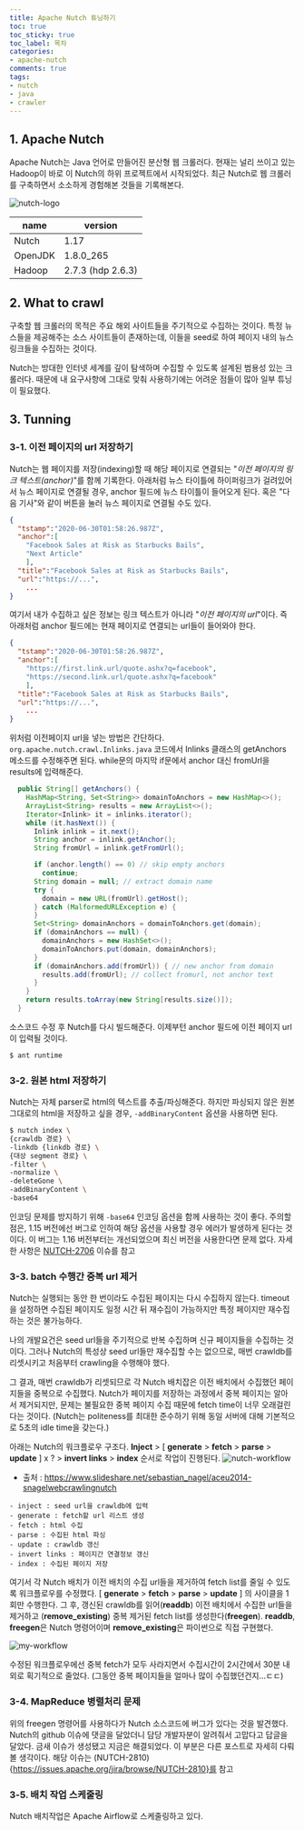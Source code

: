 ```yaml
---
title: Apache Nutch 튜닝하기
toc: true
toc_sticky: true
toc_label: 목차
categories:
- apache-nutch
comments: true
tags:
- nutch
- java
- crawler
---
```


## 1. Apache Nutch
Apache Nutch는 Java 언어로 만들어진 분산형 웹 크롤러다.
현재는 널리 쓰이고 있는 Hadoop이 바로 이 Nutch의 하위 프로젝트에서 시작되었다.
최근 Nutch로 웹 크롤러를 구축하면서 소소하게 경험해본 것들을 기록해본다.

![nutch-logo](https://raw.githubusercontent.com/dhkdn9192/dhkdn9192.github.io/master/assets/images/posts/2020/09/14/2020-09-14-nutch-logo.png)

| name |  version |
| -------- | -------- |
| Nutch     | 1.17 |
| OpenJDK | 1.8.0_265 |
| Hadoop | 2.7.3 (hdp 2.6.3) |


## 2. What to crawl
구축할 웹 크롤러의 목적은 주요 해외 사이트들을 주기적으로 수집하는 것이다.
특정 뉴스들을 제공해주는 소스 사이트들이 존재하는데,
이들을 seed로 하여 페이지 내의 뉴스 링크들을 수집하는 것이다.

Nutch는 방대한 인터넷 세계를 깊이 탐색하며 수집할 수 있도록 설계된 범용성 있는 크롤러다.
때문에 내 요구사항에 그대로 맞춰 사용하기에는 어려운 점들이 많아 일부 튜닝이 필요했다.

## 3. Tunning
### 3-1. 이전 페이지의 url 저장하기
Nutch는 웹 페이지를 저장(indexing)할 때 해당 페이지로 연결되는 "*이전 페이지의 링크 텍스트(anchor)*"를 함께 기록한다.
아래처럼 뉴스 타이틀에 하이퍼링크가 걸려있어서 뉴스 페이지로 연결될 경우, anchor 필드에 뉴스 타이틀이 들어오게 된다.
혹은 "다음 기사"와 같이 버튼을 눌러 뉴스 페이지로 연결될 수도 있다.

```json
{
  "tstamp":"2020-06-30T01:58:26.987Z", 
  "anchor":[
	"Facebook Sales at Risk as Starbucks Bails",
	"Next Article"
	],
  "title":"Facebook Sales at Risk as Starbucks Bails", 
  "url":"https://...",
	...
}
```

여기서 내가 수집하고 싶은 정보는 링크 텍스트가 아니라 "*이전 페이지의 url*"이다.
즉 아래처럼 anchor 필드에는 현재 페이지로 연결되는 url들이 들어와야 한다.
```json
{
  "tstamp":"2020-06-30T01:58:26.987Z", 
  "anchor":[
	"https://first.link.url/quote.ashx?q=facebook",
	"https://second.link.url/quote.ashx?q=facebook"
	],
  "title":"Facebook Sales at Risk as Starbucks Bails", 
  "url":"https://...",
	...
}
```

위처럼 이전페이지 url을 넣는 방법은 간단하다.
```org.apache.nutch.crawl.Inlinks.java``` 코드에서 
Inlinks 클래스의 getAnchors 메소드를 수정해주면 된다.
while문의 마지막 if문에서 anchor 대신 fromUrl을 results에 입력해준다.

```java
  public String[] getAnchors() {
    HashMap<String, Set<String>> domainToAnchors = new HashMap<>();
    ArrayList<String> results = new ArrayList<>();
    Iterator<Inlink> it = inlinks.iterator();
    while (it.hasNext()) {
      Inlink inlink = it.next();
      String anchor = inlink.getAnchor();
      String fromUrl = inlink.getFromUrl();

      if (anchor.length() == 0) // skip empty anchors
        continue;
      String domain = null; // extract domain name
      try {
        domain = new URL(fromUrl).getHost();
      } catch (MalformedURLException e) {
      }
      Set<String> domainAnchors = domainToAnchors.get(domain);
      if (domainAnchors == null) {
        domainAnchors = new HashSet<>();
        domainToAnchors.put(domain, domainAnchors);
      }
      if (domainAnchors.add(fromUrl)) { // new anchor from domain
        results.add(fromUrl); // collect fromurl, not anchor text
      }
    }
    return results.toArray(new String[results.size()]);
  }
```

소스코드 수정 후 Nutch를 다시 빌드해준다.
이제부턴 anchor 필드에 이전 페이지 url이 입력될 것이다.
```bash
$ ant runtime
```

### 3-2. 원본 html 저장하기
Nutch는 자체 parser로 html의 텍스트를 추출/파싱해준다.
하지만 파싱되지 않은 원본 그대로의 html을 저장하고 싶을 경우,
```-addBinaryContent``` 옵션을 사용하면 된다.

```bash
$ nutch index \
{crawldb 경로} \
-linkdb {linkdb 경로} \
{대상 segment 경로} \
-filter \
-normalize \
-deleteGone \
-addBinaryContent \
-base64
```

인코딩 문제를 방지하기 위해 ```-base64``` 인코딩 옵션을 함께 사용하는 것이 좋다.
주의할 점은, 1.15 버전에선 버그로 인하여 해당 옵션을 사용할 경우 에러가 발생하게 된다는 것이다.
이 버그는 1.16 버전부터는 개선되었으며 최신 버전을 사용한다면 문제 없다.
자세한 사항은 [NUTCH-2706](https://issues.apache.org/jira/browse/NUTCH-2706) 이슈를 참고

### 3-3. batch 수행간 중복 url 제거
Nutch는 실행되는 동안 한 번이라도 수집된 페이지는 다시 수집하지 않는다.
timeout을 설정하면 수집된 페이지도 일정 시간 뒤 재수집이 가능하지만 특정 페이지만 재수집하는 것은 불가능하다.

나의 개발요건은 seed url들을 주기적으로 반복 수집하며 신규 페이지들을 수집하는 것이다.
그러나 Nutch의 특성상 seed url들만 재수집할 수는 없으므로,
매번 crawldb를 리셋시키고 처음부터 crawling을 수행해야 했다.

그 결과, 매번 crawldb가 리셋되므로 각 Nutch 배치잡은 이전 배치에서 수집했던 페이지들을 중복으로 수집했다.
Nutch가 페이지를 저장하는 과정에서 중복 페이지는 알아서 제거되지만,
문제는 불필요한 중복 페이지 수집 때문에 fetch time이 너무 오래걸린다는 것이다.
(Nutch는 politeness를 최대한 준수하기 위해 동일 서버에 대해 기본적으로 5초의 idle time을 갖는다.)

아래는 Nutch의 워크플로우 구조다.
**Inject** > \[ **generate** > **fetch** > **parse** > **update** \] x ? > **invert links** > **index** 순서로 작업이 진행된다.
![nutch-workflow](https://raw.githubusercontent.com/dhkdn9192/dhkdn9192.github.io/master/assets/images/posts/2020/09/14/2020-09-14-nutch-workflow.png)

- 출처 : https://www.slideshare.net/sebastian_nagel/aceu2014-snagelwebcrawlingnutch

```
- inject : seed url을 crawldb에 입력
- generate : fetch할 url 리스트 생성
- fetch : html 수집
- parse : 수집된 html 파싱
- update : crawldb 갱신
- invert links : 페이지간 연결정보 갱신
- index : 수집된 페이지 저장
```

여기서 각 Nutch 배치가 이전 배치의 수집 url들을 제거하여 fetch list를 줄일 수 있도록 워크플로우를 수정했다.
\[ **generate** > **fetch** > **parse** > **update** \] 의 사이클을 1회만 수행한다.
그 후, 갱신된 crawldb를 읽어(**readdb**) 이전 배치에서 수집한 url들을 제거하고 (**remove_existing**) 중복 제거된 fetch list를 생성한다(**freegen**).
**readdb**, **freegen**은 Nutch 명령어이며 **remove_existing**은 파이썬으로 직접 구현했다.

![my-workflow](https://raw.githubusercontent.com/dhkdn9192/dhkdn9192.github.io/master/assets/images/posts/2020/09/14/2020-09-14-my-workflow.png)


수정된 워크플로우에선 중복 fetch가 모두 사라지면서 수집시간이 2시간에서 30분 내외로 획기적으로 줄었다.
(그동안 중복 페이지들을 얼마나 많이 수집했던건지...ㄷㄷ)


### 3-4. MapReduce 병렬처리 문제
위의 freegen 명령어를 사용하다가 Nutch 소스코드에 버그가 있다는 것을 발견했다.
Nutch의 github 이슈에 댓글을 달았더니 담당 개발자분이 알려줘서 고맙다고 답글을 달았다.
금새 이슈가 생성됐고 지금은 해결되었다.
이 부분은 다른 포스트로 자세히 다뤄볼 생각이다.
해당 이슈는 (NUTCH-2810){https://issues.apache.org/jira/browse/NUTCH-2810}를 참고


### 3-5. 배치 작업 스케줄링
Nutch 배치작업은 Apache Airflow로 스케줄링하고 있다.
